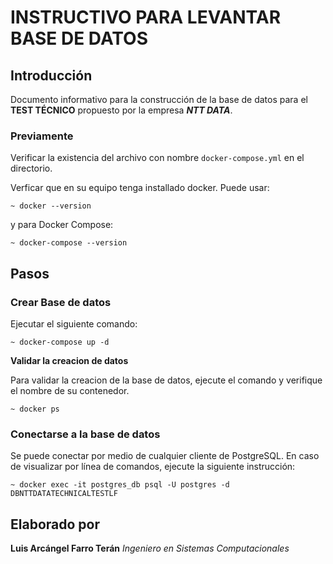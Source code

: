# INSTRUCTIVO PARA LEVANTAR BASE DE DATOS

## Introducción

Documento informativo para la construcción de la base de datos para el __TEST TÉCNICO__ propuesto por la empresa ___NTT DATA___.

### Previamente

Verificar la existencia del archivo con nombre ```docker-compose.yml``` en el directorio.

Verficar que en su equipo tenga installado docker. Puede usar:

```
~ docker --version
```

y para Docker Compose:

```
~ docker-compose --version
```

## Pasos

### Crear Base de datos

Ejecutar el siguiente comando:

```
~ docker-compose up -d
```

**Validar la creacion de datos**

Para validar la creacion de la base de datos, ejecute el comando y verifique el nombre de su contenedor.

```
~ docker ps
```

### Conectarse a la base de datos

Se puede conectar por medio de cualquier cliente de PostgreSQL. En caso de visualizar por línea de comandos, ejecute la siguiente instrucción:

```
~ docker exec -it postgres_db psql -U postgres -d DBNTTDATATECHNICALTESTLF
```

## Elaborado por
__Luis Arcángel Farro Terán__
_Ingeniero en Sistemas Computacionales_

